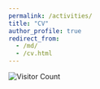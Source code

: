 ```yaml
---
permalink: /activities/
title: "CV"
author_profile: true
redirect_from: 
  - /md/
  - /cv.html
---
```




![Visitor Count](https://profile-counter.glitch.me/shen-hang/count.svg)